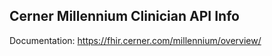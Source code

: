 ## Cerner Millennium Clinician API Info

Documentation: https://fhir.cerner.com/millennium/overview/
